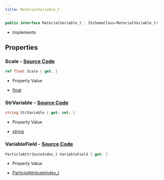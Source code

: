 ```yaml
---
title: MaterialVariable_t
---
```


```csharp
public interface MaterialVariable_t : ISchemaClass<MaterialVariable_t>, ISchemaField, ISchemaClass, INativeHandle
```

- Implements

## Properties

### **Scale** - [Source Code](https://github.com/swiftly-solution/swiftlys2/blob/main/managed/src/SwiftlyS2.Generated/Schemas/Interfaces/MaterialVariable_t.cs#L20)

```csharp
ref float Scale { get; }
```

- Property Value

- [float](https://learn.microsoft.com/dotnet/api/system.single)

### **StrVariable** - [Source Code](https://github.com/swiftly-solution/swiftlys2/blob/main/managed/src/SwiftlyS2.Generated/Schemas/Interfaces/MaterialVariable_t.cs#L16)

```csharp
string StrVariable { get; set; }
```

- Property Value

- [string](https://learn.microsoft.com/dotnet/api/system.string)

### **VariableField** - [Source Code](https://github.com/swiftly-solution/swiftlys2/blob/main/managed/src/SwiftlyS2.Generated/Schemas/Interfaces/MaterialVariable_t.cs#L18)

```csharp
ParticleAttributeIndex_t VariableField { get; }
```

- Property Value

- [ParticleAttributeIndex_t](/docs/api/shared/schemadefinitions/particleattributeindex_t)

